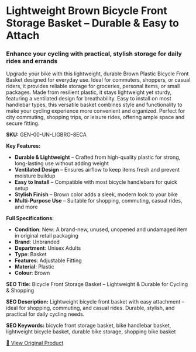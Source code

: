 # Lightweight Brown Bicycle Front Storage Basket – Durable & Easy to Attach

### Enhance your cycling with practical, stylish storage for daily rides and errands

Upgrade your bike with this lightweight, durable Brown Plastic Bicycle Front Basket designed for everyday use. Ideal for commuters, shoppers, or casual riders, it provides reliable storage for groceries, personal items, or small packages. Made from resilient plastic, it stays lightweight yet sturdy, featuring a ventilated design for breathability. Easy to install on most handlebar types, this versatile basket combines style and functionality to make your cycling experience more convenient and organized. Perfect for city commuting, shopping trips, or leisure rides, offering ample space and secure fitting.

**SKU:** GEN-00-UN-LIGBRO-8ECA

**Key Features:**
- **Durable & Lightweight** – Crafted from high-quality plastic for strong, long-lasting use without adding weight
- **Ventilated Design** – Ensures airflow to keep items fresh and prevent moisture buildup
- **Easy to Install** – Compatible with most bicycle handlebars for quick setup
- **Stylish Finish** – Brown color adds a sleek, modern look to your bike
- **Multi-Purpose Use** – Suitable for shopping, commuting, casual rides, and more

**Full Specifications:**
- **Condition**: New: A brand-new, unused, unopened and undamaged item in original retail packaging
- **Brand**: Unbranded
- **Department**: Unisex Adults
- **Type**: Basket
- **Features**: Adjustable Fitting
- **Material**: Plastic
- **Colour**: Brown

**SEO Title:** Bicycle Front Storage Basket – Lightweight & Durable for Cycling & Shopping

**SEO Description:** Lightweight bicycle front basket with easy attachment – ideal for shopping, commuting, and casual rides. Durable, stylish, and practical for daily cycling needs.

**SEO Keywords:** bicycle front storage basket, bike handlebar basket, lightweight bicycle basket, durable bike storage, shopping bike basket

[🔗 View Original Product](https://www.ebay.co.uk/itm/235951895785)
